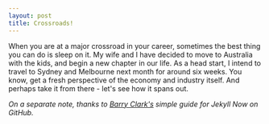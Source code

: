 ```yaml
---
layout: post
title: Crossroads!
---
```


When you are at a major crossroad in your career, sometimes the best thing you can do is sleep on it. My wife and I have decided to move to Australia with the kids, and begin a new chapter in our life. As a head start, I intend to travel to Sydney and Melbourne next month for around six weeks. You know, get a fresh perspective of the economy and industry itself. And perhaps take it from there - let's see how it spans out.

_On a separate note, thanks to [Barry Clark's](https://github.com/barryclark/jekyll-now) simple guide for Jekyll Now on GitHub._
